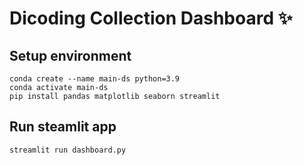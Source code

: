 # Dicoding Collection Dashboard ✨

## Setup environment
```
conda create --name main-ds python=3.9
conda activate main-ds
pip install pandas matplotlib seaborn streamlit
```

## Run steamlit app
```
streamlit run dashboard.py
```


